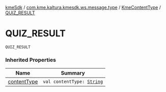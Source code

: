 [kmeSdk](../../index.md) / [com.kme.kaltura.kmesdk.ws.message.type](../index.md) / [KmeContentType](index.md) / [QUIZ_RESULT](./-q-u-i-z_-r-e-s-u-l-t.md)

# QUIZ_RESULT

`QUIZ_RESULT`

### Inherited Properties

| Name | Summary |
|---|---|
| [contentType](content-type.md) | `val contentType: `[`String`](https://kotlinlang.org/api/latest/jvm/stdlib/kotlin/-string/index.html) |
